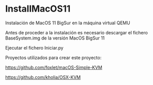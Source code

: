 # InstallMacOS11
Instalación de MacOS 11 BigSur en la máquina virtual QEMU

Antes de proceder a la instalación es necesario descargar el fichero BaseSystem.img de la versión MacOS BigSur 11

Ejecutar el fichero Iniciar.py

Proyectos utilizados para crear este proyecto:

https://github.com/foxlet/macOS-Simple-KVM

https://github.com/kholia/OSX-KVM
